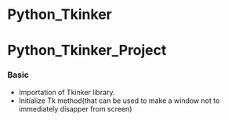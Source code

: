 # Python_Tkinker

# Python_Tkinker_Project


### Basic
 - Importation of Tkinker library.
 - Initialize Tk method(that can be used to make a window not to immediately disapper from screen)

